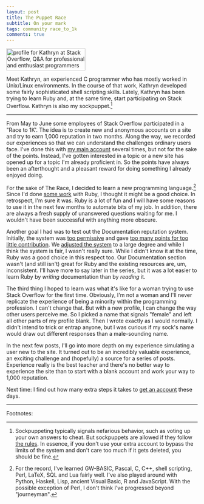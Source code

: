 ```yaml
---
layout: post
title: The Puppet Race
subtitle: On your mark
tags: community race_to_1k
comments: true
---
```


<a href="https://stackoverflow.com/users/7948068/kathryn"> <img
src="https://stackoverflow.com/users/flair/7948068.png" width="208"
height="58" alt="profile for Kathryn at Stack Overflow, Q&amp;A for
professional and enthusiast programmers" title="profile for Kathryn at
Stack Overflow, Q&amp;A for professional and enthusiast programmers">
</a>

Meet Kathryn, an experienced C programmer who has mostly worked in
Unix/Linux environments. In the course of that work, Kathryn developed
some fairly sophisticated shell scripting skills. Lately, Kathryn has
been trying to learn Ruby and, at the same time, start participating
on Stack Overflow. Kathryn is also my sockpuppet.[^1]

---

From May to June some employees of Stack Overflow participated in a
"Race to 1K'. The idea is to create new and anonymous accounts on a
site and try to earn 1,000 reputation in two months. Along the way, we
recorded our experiences so that we can understand the challenges
ordinary users face. I've done this with
[my main account](https://stackexchange.com/users/1083/jon-ericson?tab=accounts)
several times, but not for the sake of the points. Instead, I've
gotten interested in a topic or a new site has opened up for a topic
I'm already proficient in. So the points have always been an
afterthought and a pleasant reward for doing something I already
enjoyed doing.

For the sake of The Race, I decided to learn a new programming
language.[^2] Since I'd done
[some work](https://stackapps.com/questions/6337/se2jekyll-rb-export-stack-exchange-posts-for-use-on-jekyll-blogs)
with Ruby, I thought it might be a good choice. In retrospect, I'm
sure it was. Ruby is a lot of fun and I will have some reasons to use
it in the next few months to automate bits of my job. In addition,
there are always a fresh supply of unanswered questions waiting for
me. I wouldn't have been successful with anything more obscure.

Another goal I had was to test out the Documentation reputation
system. Initially, the system was
[too permissive](https://meta.stackoverflow.com/questions/328703/addressing-documentation-repgateapocalypse)
and gave
[too many points for too little contribution](https://meta.stackoverflow.com/questions/328866/dont-give-me-reputation-points-for-making-an-edit-to-a-documentation-topic). We
[adjusted the system](https://meta.stackoverflow.com/questions/334551/documentation-reputation-update-is-live)
to a large degree and while I think the system is fair, I wasn't
really sure. While I didn't know it at the time, Ruby was a good
choice in this respect too. Our Documentation section wasn't (and
still isn't) great for Ruby and the existing resources are, um,
inconsistent. I'll have more to say later in the series, but it was a
lot easier to learn Ruby by _writing_ documentation than by _reading_
it.

The third thing I hoped to learn was what it's like for a woman trying
to use Stack Overflow for the first time. Obviously, I'm not a woman
and I'll never replicate the experience of being a minority within the
programming profession. I can't change that. But with a new profile, I
can change the way other users perceive me. So I picked a name that
signals "female" and left all other parts of my profile blank. Then I
wrote exactly as I would normally. I didn't intend to trick or entrap
anyone, but I was curious if my sock's name would draw out different
responses than a male-sounding name.

In the next few posts, I'll go into more depth on my experience
simulating a user new to the site. It turned out to be an incredibly
valuable experience, an exciting challenge and (hopefully) a source
for a series of posts. Experience really is the best teacher and
there's no better way to experience the site than to start with a
blank account and work your way to 1,000 reputation.

Next time: I find out how many extra steps it takes to
[get an account](/2017/07/28/race_to_1k_2.html) these days.

---

Footnotes:

[^1]:

    Sockpuppeting typically signals nefarious behavior, such as voting
    up your own answers to cheat. But sockpuppets are allowed if they
    follow
    [the rules](https://meta.stackexchange.com/a/57685/1438). In
    essence, if you don't use your extra account to bypass the limits
    of the system and don't care too much if it gets deleted, you
    should be fine.

[^2]:

    For the record, I've learned GW-BASIC, Pascal, C, C++, shell
    scripting, Perl, LaTeX, SQL and Lua fairly well. I've also played
    around with Python, Haskell, Lisp, ancient Visual Basic, R and
    JavaScript. With the possible exception of Perl, I don't think
    I've progressed beyond "journeyman".

<!--  LocalWords:  sockpuppet href LocalWords sockpuppeting
 -->
<!--  LocalWords:  sockpuppets repgateapocalypse
 -->
